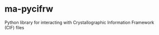 # ma-pycifrw
Python library for interacting with Crystallographic Information Framework (CIF) files

